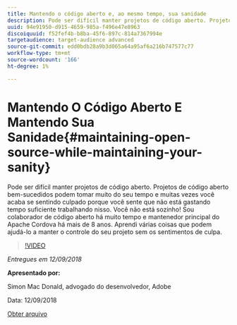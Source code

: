 ```yaml
---
title: Mantendo o código aberto e, ao mesmo tempo, sua sanidade
description: Pode ser difícil manter projetos de código aberto. Projetos de código aberto bem-sucedidos podem tomar muito do seu tempo e muitas vezes você acaba se sentindo culpado porque você sente que não está gastando tempo suficiente trabalhando nisso. Aprenda uma série de coisas que podem ajudá-lo a ficar a par do seu projeto sem os sentimentos de culpa.
uuid: 94e91950-d915-4659-985a-f496e47e8963
discoiquuid: f52fef4b-b8ba-45f6-897c-814a7367994e
targetaudience: target-audience advanced
source-git-commit: edd0bdb28a9b3d065a64a95af6a216b747577c77
workflow-type: tm+mt
source-wordcount: '166'
ht-degree: 1%

---
```


# Mantendo O Código Aberto E Mantendo Sua Sanidade{#maintaining-open-source-while-maintaining-your-sanity}

Pode ser difícil manter projetos de código aberto. Projetos de código aberto bem-sucedidos podem tomar muito do seu tempo e muitas vezes você acaba se sentindo culpado porque você sente que não está gastando tempo suficiente trabalhando nisso. Você não está sozinho! Sou colaborador de código aberto há muito tempo e mantenedor principal do Apache Cordova há mais de 8 anos. Aprendi várias coisas que podem ajudá-lo a manter o controle do seu projeto sem os sentimentos de culpa.

>[!VIDEO](https://video.tv.adobe.com/v/23713/?quality=9)

*Entregues em 12/09/2018*

**Apresentado por:**

Simon Mac Donald, advogado do desenvolvedor, Adobe

Data: 12/09/2018

[Obter arquivo](assets/maintaining-open-source-while-maintaining-your-sanity-gems-091218.pdf)

<!--
[Get back to the Overview](https://helpx.adobe.com/experience-manager/kt/eseminars/gems/aem-index.html)
-->
